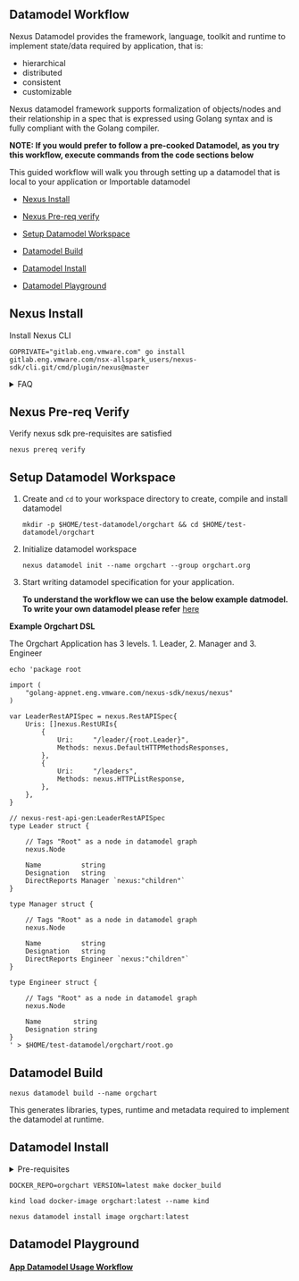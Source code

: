 ## Datamodel Workflow

Nexus Datamodel provides the framework, language, toolkit and runtime to implement state/data required by application, that is:

* hierarchical
* distributed
* consistent
* customizable

Nexus datamodel framework supports formalization of objects/nodes and their relationship in a spec that is expressed using Golang syntax and is fully compliant with the Golang compiler.

**NOTE: If you would prefer to follow a pre-cooked Datamodel, as you try this workflow, execute commands from the code sections below** 

This guided workflow will walk you through setting up a datamodel that is local to your application or Importable datamodel

* [Nexus Install](DatamodelWorkflow.md#nexus-install)

* [Nexus Pre-req verify](DatamodelWorkflow.md#nexus-pre-req-verify)

* [Setup Datamodel Workspace](DatamodelWorkflow.md#setup-datamodel-workspace)

* [Datamodel Build](DatamodelWorkflow.md#datamodel-build)
  
* [Datamodel Install](DatamodelWorkflow.md#datamodel-install)
  
* [Datamodel Playground](DatamodelWorkflow.md#datamodel-playground)


## Nexus Install

Install Nexus CLI

```
GOPRIVATE="gitlab.eng.vmware.com" go install gitlab.eng.vmware.com/nsx-allspark_users/nexus-sdk/cli.git/cmd/plugin/nexus@master
```

   <details><summary>FAQ</summary>
   The above commmand shows unable to connect to gitlab.eng.vmware.com ?

   Verify that you have permissions to the repo

       git ls-remote git@gitlab.eng.vmware.com:nsx-allspark_users/nexus-sdk/cli.git

   Update gitconfig to use ssh instead of https

       git config --global url.git@gitlab.eng.vmware.com:.insteadOf https://gitlab.eng.vmware.com

   </details>

## Nexus Pre-req Verify

Verify nexus sdk pre-requisites are satisfied

    nexus prereq verify

## Setup Datamodel Workspace

1. Create and `cd` to your workspace directory to create, compile and install datamodel
    ```
    mkdir -p $HOME/test-datamodel/orgchart && cd $HOME/test-datamodel/orgchart
    ```
     
1. Initialize datamodel workspace
    ```
    nexus datamodel init --name orgchart --group orgchart.org
    ```

1. Start writing datamodel specification for your application.
   
   **To understand the workflow we can use the below example datmodel. To write your own datamodel please refer** [here](https://gitlab.eng.vmware.com/nsx-allspark_users/nexus-sdk/docs/-/blob/master/Datamodel/DSL/README.md)
   
**Example Orgchart DSL**

   The Orgchart Application has 3 levels. 1. Leader, 2. Manager and 3. Engineer

```shell
echo 'package root

import (
	"golang-appnet.eng.vmware.com/nexus-sdk/nexus/nexus"
)

var LeaderRestAPISpec = nexus.RestAPISpec{
	Uris: []nexus.RestURIs{
		{
			Uri:     "/leader/{root.Leader}",
			Methods: nexus.DefaultHTTPMethodsResponses,
		},
		{
			Uri:     "/leaders",
			Methods: nexus.HTTPListResponse,
		},
	},
}

// nexus-rest-api-gen:LeaderRestAPISpec
type Leader struct {

	// Tags "Root" as a node in datamodel graph
	nexus.Node

	Name          string
	Designation   string
	DirectReports Manager `nexus:"children"`
}

type Manager struct {

	// Tags "Root" as a node in datamodel graph
	nexus.Node

	Name          string
	Designation   string
	DirectReports Engineer `nexus:"children"`
}

type Engineer struct {

	// Tags "Root" as a node in datamodel graph
	nexus.Node

	Name        string
	Designation string
}
' > $HOME/test-datamodel/orgchart/root.go
```

## Datamodel Build

   ```
   nexus datamodel build --name orgchart
   ```

This generates libraries, types, runtime and metadata required to implement the datamodel at runtime.


## Datamodel Install

<details><summary>Pre-requisites</summary>
To install datamodel we need to install nexus runtime as a pre-requisite
  
  [Install Runtime](RuntimeWorkflow.md)
</details>

   ```
   DOCKER_REPO=orgchart VERSION=latest make docker_build
   ```

   ```
   kind load docker-image orgchart:latest --name kind
   ```

   ```
   nexus datamodel install image orgchart:latest
   ```

## Datamodel Playground

#### [App Datamodel Usage Workflow](AppDatamodelUsageWorkflow.md)
